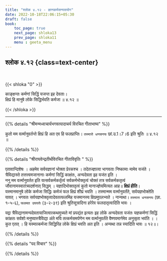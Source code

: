 ```yaml
---
title: "श्लोक ४.१२ - ज्ञानकर्मसन्यसयोग"
date: 2022-10-18T22:06:15+05:30
draft: false
book:
    toc_page: true
    next_page: shloka13
    prev_page: shloka11
    menu : geeta_menu
---
```




## श्लोक ४.१२ {class=text-center}

<br/>

{{< shloka  "0"  >}}

काङ्क्षन्तः कर्मणां सिद्धिं यजन्त इह देवताः।  
क्षिप्रं हि मानुषे लोके सिद्धिर्भवति कर्मजा ॥ ४.१२ ॥

{{< /shloka >}}

---


{{% details "श्रीमन्मध्वाचार्यभगवत्पादाचर्य विरचित  गीताभाष्य" %}}

कुतो मम वर्त्मानुवर्तन्ते क्षिप्रं हि अत एव हि फलप्राप्तिः। 
`तस्मात्ते धनसनयः` छां.उ.1।7।6 इति श्रुतिः  ॥ ४.१२ ॥

{{% /details %}}



{{% details "श्रीराघवेन्द्रतीर्थविरचित गीताविवृतिः " %}}

एतावान्दिशेषः । अहमेव सर्वयज्ञानां भोक्ता प्रेरकश्च । 
तदेतज्ज्ञात्वा भागवताः निष्कामाः मामेव यजंते । त्रैविद्यास्ते 
तत्तत्त्वमजानानाः कर्मणां सिद्धिं काक्षंतः, अन्यदेवता इह यजंत 
इति ।   
ननु मम वर्त्मानुवर्तत इति यत्सर्वकर्मकर्तृत्वं 
सर्वकर्मभोक्तृत्वं चोक्तं तत्र सर्वकर्मकतृत्वं
जौवानामस्वातंत्र्यदर्शनात्‌ सिद्धम्‌ । यज्ञादिभोक्ततृत्वं कुतो 
मानाज्ज्ञेयमित्यत आह॥ **क्षिप्रं हीति**।  
यस्मानमानुषे लोके कर्मजा सिद्धिः कर्मजं फल क्षिप्रं शीघ्रं
भवति । तस्मान्मम वर्त्मानुवर्तंते, सर्वयज्ञभोक्तेति यावत्‌ । 
भगवतः सर्वयज्ञभोक्तृत्वादेवतत्फलमिह यजमानस्य क्षिप्रमुपलभ्यते ।
 नान्यथा। `तस्मात्त धनसनयः` (छा. १-५-६), 
 `फलमत उपपत्तेः` (३-२-३९) इति श्रुतिसूत्रादिना
हरेरेव  फलदातृत्वादिति भावः ।   

यद्वा त्रैविद्यानामन्यदेवतायाजित्वात्कथमुच्यते मां प्रपद्यंत 
इत्यतः इह लोके अन्यदेवता यजंतः यज्ञकर्मणां सिद्धिं कांक्षतः 
सर्वशो मनुष्यास्त्रैविद्या अंते मयि तत्कर्मसमर्पणेन मम 
वर्त्मानुवर्तंते वैष्णवमार्गमेव अनुसृता भवंति । । कुत एतत् ‌। 
हि यस्मात्कर्मजा सिद्धिरिह लोके क्षिप्रं भवति अत
इति । अन्यथा तन्न स्यादिति भावः ॥ १२॥।

{{% /details %}}



{{% details "पद विचार" %}}


{{% /details %}}
